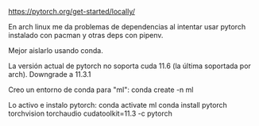 https://pytorch.org/get-started/locally/

En arch linux me da problemas de dependencias al intentar usar pytorch instalado con pacman y otras deps con pipenv.

Mejor aislarlo usando conda.

La versión actual de pytorch no soporta cuda 11.6 (la última soportada por arch).
Downgrade a 11.3.1

Creo un entorno de conda para "ml":
conda create -n ml

Lo activo e instalo pytorch:
conda activate ml
conda install pytorch torchvision torchaudio cudatoolkit=11.3 -c pytorch

